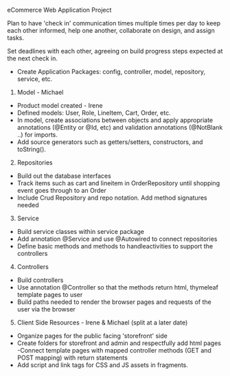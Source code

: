 eCommerce Web Application Project

Plan to have 'check in' communication times multiple times per day to keep each other informed, help one another, collaborate on design, and assign tasks.

Set deadlines with each other, agreeing on build progress steps expected at the next check in.

* Create Application Packages: config, controller, model, repository, service, etc.
1. Model - Michael
- Product model created - Irene 
- Defined models: User, Role, LineItem, Cart, Order, etc.
- In model, create associations between objects and apply appropriate annotations (@Entity or @Id, etc) and validation annotations (@NotBlank ..) for imports.
- Add source generators such as getters/setters, constructors, and toString().

2. Repositories 
- Build out the database interfaces
- Track items such as cart and lineitem in OrderRepository until shopping event goes through to an Order
- Include Crud Repository  and repo notation. Add method signatures needed

3. Service
- Build service classes within service package
- Add annotation @Service and use @Autowired to connect repositories 
-  Define basic methods and methods to handleactivities to support the controllers

4. Controllers
- Build controllers
- Use annotation @Controller so that the methods return html, thymeleaf template pages to user
- Build paths needed to render the browser pages and requests of the user via the browser

5. Client Side Resources - Irene & Michael (split at a later date)
- Organize pages for the public facing 'storefront' side
- Create folders for storefront and admin and respectfully add html pages
-Connect template pages with mapped controller methods (GET and POST mapping) with return statements
- Add script and link tags for CSS and JS assets in fragments.
